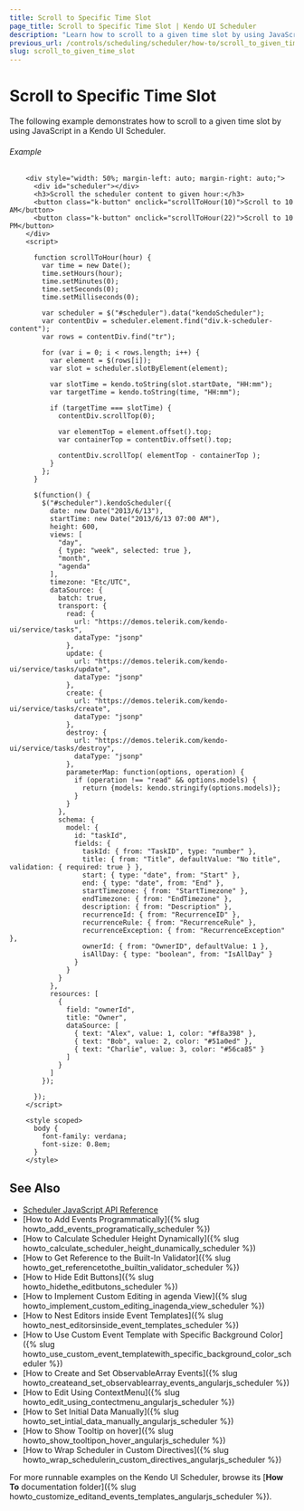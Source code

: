 ```yaml
---
title: Scroll to Specific Time Slot
page_title: Scroll to Specific Time Slot | Kendo UI Scheduler
description: "Learn how to scroll to a given time slot by using JavaScript in a Kendo UI Scheduler."
previous_url: /controls/scheduling/scheduler/how-to/scroll_to_given_time_slot
slug: scroll_to_given_time_slot
---
```


# Scroll to Specific Time Slot

The following example demonstrates how to scroll to a given time slot by using JavaScript in a Kendo UI Scheduler.

###### Example

```dojo
    <div style="width: 50%; margin-left: auto; margin-right: auto;">
      <div id="scheduler"></div>
      <h3>Scroll the scheduler content to given hour:</h3>
      <button class="k-button" onclick="scrollToHour(10)">Scroll to 10 AM</button>
      <button class="k-button" onclick="scrollToHour(22)">Scroll to 10 PM</button>
    </div>
    <script>

      function scrollToHour(hour) {
        var time = new Date();
        time.setHours(hour);
        time.setMinutes(0);
        time.setSeconds(0);
        time.setMilliseconds(0);

        var scheduler = $("#scheduler").data("kendoScheduler");
        var contentDiv = scheduler.element.find("div.k-scheduler-content");
        var rows = contentDiv.find("tr");

        for (var i = 0; i < rows.length; i++) {
          var element = $(rows[i]);
          var slot = scheduler.slotByElement(element);

          var slotTime = kendo.toString(slot.startDate, "HH:mm");
          var targetTime = kendo.toString(time, "HH:mm");

          if (targetTime === slotTime) {
            contentDiv.scrollTop(0);

            var elementTop = element.offset().top;
            var containerTop = contentDiv.offset().top;

            contentDiv.scrollTop( elementTop - containerTop );
          }
        };
      }

      $(function() {
        $("#scheduler").kendoScheduler({
          date: new Date("2013/6/13"),
          startTime: new Date("2013/6/13 07:00 AM"),
          height: 600,
          views: [
            "day",
            { type: "week", selected: true },
            "month",
            "agenda"
          ],
          timezone: "Etc/UTC",
          dataSource: {
            batch: true,
            transport: {
              read: {
                url: "https://demos.telerik.com/kendo-ui/service/tasks",
                dataType: "jsonp"
              },
              update: {
                url: "https://demos.telerik.com/kendo-ui/service/tasks/update",
                dataType: "jsonp"
              },
              create: {
                url: "https://demos.telerik.com/kendo-ui/service/tasks/create",
                dataType: "jsonp"
              },
              destroy: {
                url: "https://demos.telerik.com/kendo-ui/service/tasks/destroy",
                dataType: "jsonp"
              },
              parameterMap: function(options, operation) {
                if (operation !== "read" && options.models) {
                  return {models: kendo.stringify(options.models)};
                }
              }
            },
            schema: {
              model: {
                id: "taskId",
                fields: {
                  taskId: { from: "TaskID", type: "number" },
                  title: { from: "Title", defaultValue: "No title", validation: { required: true } },
                  start: { type: "date", from: "Start" },
                  end: { type: "date", from: "End" },
                  startTimezone: { from: "StartTimezone" },
                  endTimezone: { from: "EndTimezone" },
                  description: { from: "Description" },
                  recurrenceId: { from: "RecurrenceID" },
                  recurrenceRule: { from: "RecurrenceRule" },
                  recurrenceException: { from: "RecurrenceException" },
                  ownerId: { from: "OwnerID", defaultValue: 1 },
                  isAllDay: { type: "boolean", from: "IsAllDay" }
                }
              }
            }
          },
          resources: [
            {
              field: "ownerId",
              title: "Owner",
              dataSource: [
                { text: "Alex", value: 1, color: "#f8a398" },
                { text: "Bob", value: 2, color: "#51a0ed" },
                { text: "Charlie", value: 3, color: "#56ca85" }
              ]
            }
          ]
        });

      });
    </script>

    <style scoped>
      body {
        font-family: verdana;
        font-size: 0.8em;
      }
    </style>

```

## See Also

* [Scheduler JavaScript API Reference](/api/javascript/ui/scheduler)
* [How to Add Events Programmatically]({% slug howto_add_events_programatically_scheduler %})
* [How to Calculate Scheduler Height Dynamically]({% slug howto_calculate_scheduler_height_dunamically_scheduler %})
* [How to Get Reference to the Built-In Validator]({% slug howto_get_referencetothe_builtin_validator_scheduler %})
* [How to Hide Edit Buttons]({% slug howto_hidethe_editbutons_scheduler %})
* [How to Implement Custom Editing in agenda View]({% slug howto_implement_custom_editing_inagenda_view_scheduler %})
* [How to Nest Editors inside Event Templates]({% slug howto_nest_editorsinside_event_templates_scheduler %})
* [How to Use Custom Event Template with Specific Background Color]({% slug howto_use_custom_event_templatewith_specific_background_color_scheduler %})
* [How to Create and Set ObservableArray Events]({% slug howto_createand_set_observablearray_events_angularjs_scheduler %})
* [How to Edit Using ContextMenu]({% slug howto_edit_using_contectmenu_angularjs_scheduler %})
* [How to Set Initial Data Manually]({% slug howto_set_intial_data_manually_angularjs_scheduler %})
* [How to Show Тooltip on hover]({% slug howto_show_tooltipon_hover_angularjs_scheduler %})
* [How to Wrap Scheduler in Custom Directives]({% slug howto_wrap_schedulerin_custom_directives_angularjs_scheduler %})

For more runnable examples on the Kendo UI Scheduler, browse its [**How To** documentation folder]({% slug howto_customize_editand_events_templates_angularjs_scheduler %}).

